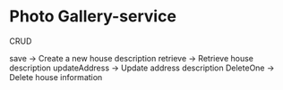 # Photo Gallery-service

CRUD

save -> Create a new house description
retrieve -> Retrieve house description
updateAddress -> Update address description
DeleteOne -> Delete house information